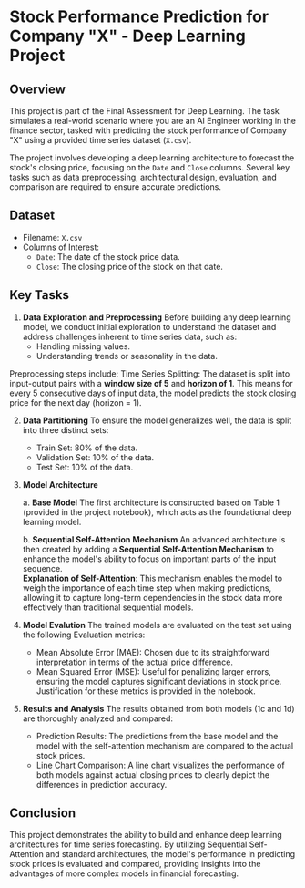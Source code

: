 # Stock Performance Prediction for Company "X" - Deep Learning Project

## Overview
This project is part of the Final Assessment for Deep Learning. The task simulates a real-world scenario where you are an AI Engineer working in the finance sector, tasked with predicting the stock performance of Company "X" using a provided time series dataset (`X.csv`).

The project involves developing a deep learning architecture to forecast the stock's closing price, focusing on the `Date` and `Close` columns. Several key tasks such as data preprocessing, architectural design, evaluation, and comparison are required to ensure accurate predictions.

## Dataset
- Filename: `X.csv`
- Columns of Interest:
  - `Date`: The date of the stock price data.
  - `Close`: The closing price of the stock on that date.

## Key Tasks
1. **Data Exploration and Preprocessing**
Before building any deep learning model, we conduct initial exploration to understand the dataset and address challenges inherent to time series data, such as:
    - Handling missing values.
    - Understanding trends or seasonality in the data. <br>

  Preprocessing steps include:
  Time Series Splitting: The dataset is split into input-output pairs with a **window size of 5** and **horizon of 1**. This means for every 5 consecutive days of input data, the model predicts the stock closing price for the next day (horizon = 1).

2. **Data Partitioning**
To ensure the model generalizes well, the data is split into three distinct sets:
    - Train Set: 80% of the data.
    - Validation Set: 10% of the data.
    - Test Set: 10% of the data.

3. **Model Architecture**

    a. **Base Model**
  The first architecture is constructed based on Table 1 (provided in the project notebook), which acts as the foundational deep learning model.
  
    b. **Sequential Self-Attention Mechanism**
  An advanced architecture is then created by adding a **Sequential Self-Attention Mechanism** to enhance the model's ability to focus on important parts of the input sequence. <br>
      **Explanation of Self-Attention**: This mechanism enables the model to weigh the importance of each time step when making predictions, allowing it to capture long-term dependencies in the stock data more effectively than traditional sequential models.

4. **Model Evalution**
The trained models are evaluated on the test set using the following Evaluation metrics:
    - Mean Absolute Error (MAE): Chosen due to its straightforward interpretation in terms of the actual price difference.
    - Mean Squared Error (MSE): Useful for penalizing larger errors, ensuring the model captures significant deviations in stock price.
  Justification for these metrics is provided in the notebook.

5.  **Results and Analysis**
The results obtained from both models (1c and 1d) are thoroughly analyzed and compared:
    - Prediction Results: The predictions from the base model and the model with the self-attention mechanism are compared to the actual stock prices.
    - Line Chart Comparison: A line chart visualizes the performance of both models against actual closing prices to clearly depict the differences in prediction accuracy.

## Conclusion
This project demonstrates the ability to build and enhance deep learning architectures for time series forecasting. By utilizing Sequential Self-Attention and standard architectures, the model's performance in predicting stock prices is evaluated and compared, providing insights into the advantages of more complex models in financial forecasting.
